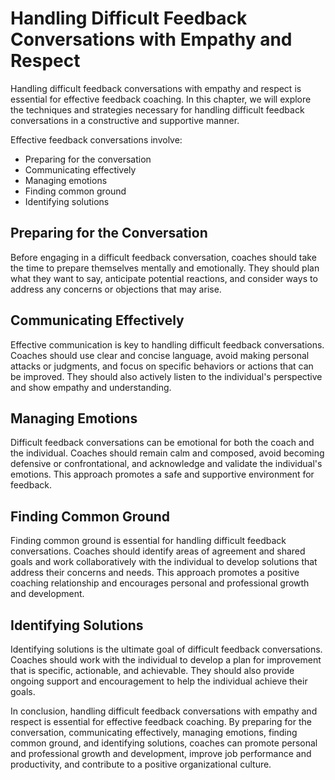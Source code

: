Handling Difficult Feedback Conversations with Empathy and Respect
===========================================================================================================

Handling difficult feedback conversations with empathy and respect is essential for effective feedback coaching. In this chapter, we will explore the techniques and strategies necessary for handling difficult feedback conversations in a constructive and supportive manner.

Effective feedback conversations involve:

* Preparing for the conversation
* Communicating effectively
* Managing emotions
* Finding common ground
* Identifying solutions

Preparing for the Conversation
------------------------------

Before engaging in a difficult feedback conversation, coaches should take the time to prepare themselves mentally and emotionally. They should plan what they want to say, anticipate potential reactions, and consider ways to address any concerns or objections that may arise.

Communicating Effectively
-------------------------

Effective communication is key to handling difficult feedback conversations. Coaches should use clear and concise language, avoid making personal attacks or judgments, and focus on specific behaviors or actions that can be improved. They should also actively listen to the individual's perspective and show empathy and understanding.

Managing Emotions
-----------------

Difficult feedback conversations can be emotional for both the coach and the individual. Coaches should remain calm and composed, avoid becoming defensive or confrontational, and acknowledge and validate the individual's emotions. This approach promotes a safe and supportive environment for feedback.

Finding Common Ground
---------------------

Finding common ground is essential for handling difficult feedback conversations. Coaches should identify areas of agreement and shared goals and work collaboratively with the individual to develop solutions that address their concerns and needs. This approach promotes a positive coaching relationship and encourages personal and professional growth and development.

Identifying Solutions
---------------------

Identifying solutions is the ultimate goal of difficult feedback conversations. Coaches should work with the individual to develop a plan for improvement that is specific, actionable, and achievable. They should also provide ongoing support and encouragement to help the individual achieve their goals.

In conclusion, handling difficult feedback conversations with empathy and respect is essential for effective feedback coaching. By preparing for the conversation, communicating effectively, managing emotions, finding common ground, and identifying solutions, coaches can promote personal and professional growth and development, improve job performance and productivity, and contribute to a positive organizational culture.
